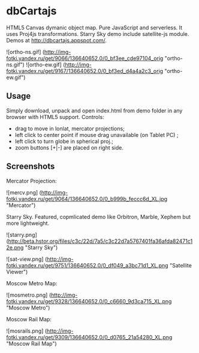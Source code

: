 dbCartajs
=========

HTML5 Canvas dymanic object map. Pure JavaScript and serverless.
It uses Proj4js transformations.  Starry Sky demo include satellite-js module.
Demos at http://dbcartajs.appspot.com/.

![ortho-ns.gif] (http://img-fotki.yandex.ru/get/9066/136640652.0/0_bf3ee_cde97104_orig "ortho-ns.gif")
![ortho-ew.gif] (http://img-fotki.yandex.ru/get/9167/136640652.0/0_bf3ed_d4a4a2c3_orig "ortho-ew.gif")

## Usage

Simply download, unpack and open index.html from demo folder in any browser with HTML5 support.
Controls:
 * drag to move in lonlat, mercator projections;
 * left click to center point if mouse drag unavailable (on Tablet PC) ;
 * left click to turn globe in spherical proj.; 
 * zoom buttons [+|-] are placed on right side.

##  Screenshots

Mercator Projection:

![mercv.png] (http://img-fotki.yandex.ru/get/9064/136640652.0/0_b999b_feccc6d_XL.jpg "Mercator")

Starry Sky. Featured, copmlicated demo like Orbitron, Marble, Xephem but more lightweight.

![starry.png] (http://beta.hstor.org/files/c3c/22d/7a5/c3c22d7a5767401fa36afda82471c12e.png "Starry Sky")

![sat-view.png] (http://img-fotki.yandex.ru/get/9751/136640652.0/0_df049_a3bc71d1_XL.png "Satellite Viewer")

Moscow Metro Map:

![mosmetro.png] (http://img-fotki.yandex.ru/get/9328/136640652.0/0_c6660_9d3ca715_XL.png "Moscow Metro")

Moscow Rail Map:

![mosrails.png] (http://img-fotki.yandex.ru/get/9309/136640652.0/0_d0765_21a54280_XL.png "Moscow Rail Map")
